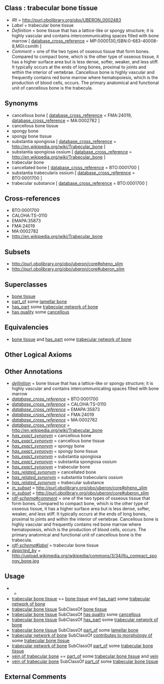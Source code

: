 
## Class : trabecular bone tissue

 * *IRI* = http://purl.obolibrary.org/obo/UBERON_0002483
 * *Label* = trabecular bone tissue
 * *Definition* = bone tissue that has a lattice-like or spongy structure; it is highly vascular and contains intercommunicating spaces filled with bone marrow [ [database_cross_reference](../../ef/oboInOwl#hasDbXref.md) = MP:0000130,ISBN:0-683-40008-8,MGI:csmith ]
 * *Comment* = one of the two types of osseous tissue that form bones. Compared to compact bone, which is the other type of osseous tissue, it has a higher surface area but is less dense, softer, weaker, and less stiff. It typically occurs at the ends of long bones, proximal to joints and within the interior of vertebrae. Cancellous bone is highly vascular and frequently contains red bone marrow where hematopoiesis, which is the production of blood cells, occurs. The primary anatomical and functional unit of cancellous bone is the trabecula.

## Synonyms

 * cancellous bone [ [database_cross_reference](../../ef/oboInOwl#hasDbXref.md) = FMA:24019, [database_cross_reference](../../ef/oboInOwl#hasDbXref.md) = MA:0002782 ]
 * cancellous bone tissue
 * spongy bone
 * spongy bone tissue
 * substantia spongiosa [ [database_cross_reference](../../ef/oboInOwl#hasDbXref.md) = http://en.wikipedia.org/wiki/Trabecular_bone ]
 * substantia spongiosa ossium [ [database_cross_reference](../../ef/oboInOwl#hasDbXref.md) = http://en.wikipedia.org/wiki/Trabecular_bone ]
 * trabecular bone
 * cancellated bone [ [database_cross_reference](../../ef/oboInOwl#hasDbXref.md) = BTO:0001700 ]
 * substantia trabecularis ossium [ [database_cross_reference](../../ef/oboInOwl#hasDbXref.md) = BTO:0001700 ]
 * trabecular substance [ [database_cross_reference](../../ef/oboInOwl#hasDbXref.md) = BTO:0001700 ]

## Cross-references

 * BTO:0001700
 * CALOHA:TS-0110
 * EMAPA:35873
 * FMA:24019
 * MA:0002782
 * http://en.wikipedia.org/wiki/Trabecular_bone

## Subsets

 * http://purl.obolibrary.org/obo/uberon/core#pheno_slim
 * http://purl.obolibrary.org/obo/uberon/core#uberon_slim

## Superclasses

 * [bone tissue](../../UBERON/81/UBERON_0002481.md)
 * [part_of](../../BFO/50/BFO_0000050.md) some [lamellar bone](../../UBERON/82/UBERON_0002482.md)
 * [has_part](../../BFO/51/BFO_0000051.md) some [trabecular network of bone](../../UBERON/67/UBERON_0008867.md)
 * [has quality](../../RO/86/RO_0000086.md) some [cancellous](../../PATO/19/PATO_0002519.md)

## Equivalencies

 * [bone tissue](../../UBERON/81/UBERON_0002481.md) and [has_part](../../BFO/51/BFO_0000051.md) some [trabecular network of bone](../../UBERON/67/UBERON_0008867.md)

## Other Logical Axioms


## Other Annotations

 * *[definition](../../IAO/15/IAO_0000115.md)* = bone tissue that has a lattice-like or spongy structure; it is highly vascular and contains intercommunicating spaces filled with bone marrow
 * *[database_cross_reference](../../ef/oboInOwl#hasDbXref.md)* = BTO:0001700
 * *[database_cross_reference](../../ef/oboInOwl#hasDbXref.md)* = CALOHA:TS-0110
 * *[database_cross_reference](../../ef/oboInOwl#hasDbXref.md)* = EMAPA:35873
 * *[database_cross_reference](../../ef/oboInOwl#hasDbXref.md)* = FMA:24019
 * *[database_cross_reference](../../ef/oboInOwl#hasDbXref.md)* = MA:0002782
 * *[database_cross_reference](../../ef/oboInOwl#hasDbXref.md)* = http://en.wikipedia.org/wiki/Trabecular_bone
 * *[has_exact_synonym](../../ym/oboInOwl#hasExactSynonym.md)* = cancellous bone
 * *[has_exact_synonym](../../ym/oboInOwl#hasExactSynonym.md)* = cancellous bone tissue
 * *[has_exact_synonym](../../ym/oboInOwl#hasExactSynonym.md)* = spongy bone
 * *[has_exact_synonym](../../ym/oboInOwl#hasExactSynonym.md)* = spongy bone tissue
 * *[has_exact_synonym](../../ym/oboInOwl#hasExactSynonym.md)* = substantia spongiosa
 * *[has_exact_synonym](../../ym/oboInOwl#hasExactSynonym.md)* = substantia spongiosa ossium
 * *[has_exact_synonym](../../ym/oboInOwl#hasExactSynonym.md)* = trabecular bone
 * *[has_related_synonym](../../ym/oboInOwl#hasRelatedSynonym.md)* = cancellated bone
 * *[has_related_synonym](../../ym/oboInOwl#hasRelatedSynonym.md)* = substantia trabecularis ossium
 * *[has_related_synonym](../../ym/oboInOwl#hasRelatedSynonym.md)* = trabecular substance
 * *[in_subset](../../et/oboInOwl#inSubset.md)* = http://purl.obolibrary.org/obo/uberon/core#pheno_slim
 * *[in_subset](../../et/oboInOwl#inSubset.md)* = http://purl.obolibrary.org/obo/uberon/core#uberon_slim
 * *[rdf-schema#comment](../../nt/rdf-schema#comment.md)* = one of the two types of osseous tissue that form bones. Compared to compact bone, which is the other type of osseous tissue, it has a higher surface area but is less dense, softer, weaker, and less stiff. It typically occurs at the ends of long bones, proximal to joints and within the interior of vertebrae. Cancellous bone is highly vascular and frequently contains red bone marrow where hematopoiesis, which is the production of blood cells, occurs. The primary anatomical and functional unit of cancellous bone is the trabecula.
 * *[rdf-schema#label](../../el/rdf-schema#label.md)* = trabecular bone tissue
 * *[depicted_by](../../depicted/by/depicted_by.md)* = http://upload.wikimedia.org/wikipedia/commons/3/34/Illu_compact_spongy_bone.jpg

## Usage

 * -
 * [trabecular bone tissue](../../UBERON/83/UBERON_0002483.md) == [bone tissue](../../UBERON/81/UBERON_0002481.md) and [has_part](../../BFO/51/BFO_0000051.md) some [trabecular network of bone](../../UBERON/67/UBERON_0008867.md)
 * [trabecular bone tissue](../../UBERON/83/UBERON_0002483.md) SubClassOf [bone tissue](../../UBERON/81/UBERON_0002481.md)
 * [trabecular bone tissue](../../UBERON/83/UBERON_0002483.md) SubClassOf [has quality](../../RO/86/RO_0000086.md) some [cancellous](../../PATO/19/PATO_0002519.md)
 * [trabecular bone tissue](../../UBERON/83/UBERON_0002483.md) SubClassOf [has_part](../../BFO/51/BFO_0000051.md) some [trabecular network of bone](../../UBERON/67/UBERON_0008867.md)
 * [trabecular bone tissue](../../UBERON/83/UBERON_0002483.md) SubClassOf [part_of](../../BFO/50/BFO_0000050.md) some [lamellar bone](../../UBERON/82/UBERON_0002482.md)
 * [trabecular network of bone](../../UBERON/67/UBERON_0008867.md) SubClassOf [contributes to morphology of](../../RO/33/RO_0002433.md) some [trabecular bone tissue](../../UBERON/83/UBERON_0002483.md)
 * [trabecular network of bone](../../UBERON/67/UBERON_0008867.md) SubClassOf [part_of](../../BFO/50/BFO_0000050.md) some [trabecular bone tissue](../../UBERON/83/UBERON_0002483.md)
 * [vein of trabecular bone](../../UBERON/82/UBERON_0003482.md) == [part_of](../../BFO/50/BFO_0000050.md) some [trabecular bone tissue](../../UBERON/83/UBERON_0002483.md) and [vein](../../UBERON/38/UBERON_0001638.md)
 * [vein of trabecular bone](../../UBERON/82/UBERON_0003482.md) SubClassOf [part_of](../../BFO/50/BFO_0000050.md) some [trabecular bone tissue](../../UBERON/83/UBERON_0002483.md)

## External Comments

